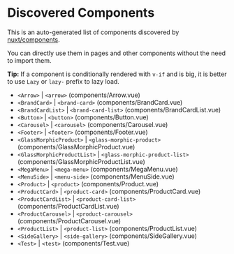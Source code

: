 # Discovered Components

This is an auto-generated list of components discovered by [nuxt/components](https://github.com/nuxt/components).

You can directly use them in pages and other components without the need to import them.

**Tip:** If a component is conditionally rendered with `v-if` and is big, it is better to use `Lazy` or `lazy-` prefix to lazy load.

- `<Arrow>` | `<arrow>` (components/Arrow.vue)
- `<BrandCard>` | `<brand-card>` (components/BrandCard.vue)
- `<BrandCardList>` | `<brand-card-list>` (components/BrandCardList.vue)
- `<Button>` | `<button>` (components/Button.vue)
- `<Carousel>` | `<carousel>` (components/Carousel.vue)
- `<Footer>` | `<footer>` (components/Footer.vue)
- `<GlassMorphicProduct>` | `<glass-morphic-product>` (components/GlassMorphicProduct.vue)
- `<GlassMorphicProductList>` | `<glass-morphic-product-list>` (components/GlassMorphicProductList.vue)
- `<MegaMenu>` | `<mega-menu>` (components/MegaMenu.vue)
- `<MenuSide>` | `<menu-side>` (components/MenuSide.vue)
- `<Product>` | `<product>` (components/Product.vue)
- `<ProductCard>` | `<product-card>` (components/ProductCard.vue)
- `<ProductCardList>` | `<product-card-list>` (components/ProductCardList.vue)
- `<ProductCarousel>` | `<product-carousel>` (components/ProductCarousel.vue)
- `<ProductList>` | `<product-list>` (components/ProductList.vue)
- `<SideGallery>` | `<side-gallery>` (components/SideGallery.vue)
- `<Test>` | `<test>` (components/Test.vue)
